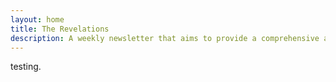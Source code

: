 ```yaml
---
layout: home
title: The Revelations
description: A weekly newsletter that aims to provide a comprehensive and concise overview of various topics in the world of entrepreneurship, technology, finance, and beyond.
---
```


testing.
